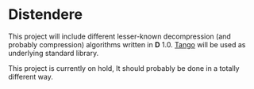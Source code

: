 # Distendere #

This project will include different lesser-known decompression (and probably compression) algorithms written in **D** 1.0. [Tango](http://dsource.org/projects/tango) will be used as underlying standard library.

This project is currently on hold, It should probably be done
in a totally different way.